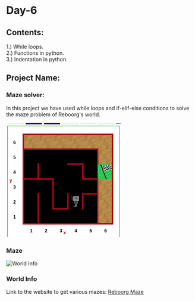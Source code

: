 # Day-6
## Contents:
1.) While loops.\
2.) Functions in python.\
3.) Indentation in python.
## Project Name:
### Maze solver:
In this project we have used while loops and if-elif-else conditions to solve the maze problem of Reboorg's world.

![Maze](https://github.com/VishwasDevnani/100DaysOfPython/blob/main/Day006/maze.png)
### Maze

![World Info](https://github.com/govindrathore27/100-Days-Of-Python/blob/main/Day-6/world_info.png)
### World Info

Link to the website to get various mazes:
[Reboorg Maze](https://reeborg.ca/reeborg.html?lang=en&mode=python&menu=worlds%2Fmenus%2Freeborg_intro_en.json&name=Maze&url=worlds%2Ftutorial_en%2Fmaze1.json)


